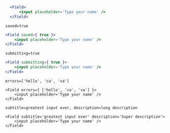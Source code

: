 ```jsx

  <Field>
      <input placeholder='Type your name' />
  </Field>
```

`saved=true`
```jsx
<Field saved={ true }>
    <input placeholder='Type your name' />
</Field>
```

`submitting=true`
```jsx
<Field submitting={ true }>
    <input placeholder='Type your name' />
</Field>
```

`errors=['hello', 'ca', 'va']`
```
<Field errors={ ['hello', 'ca', 'va'] }>
    <input placeholder='Type your name' />
</Field>
```

`subtitle=greatest input ever, description=long description`
```
<Field subtitle='greatest input ever' description='Super description'>
    <input placeholder='Type your name' />
</Field>
```
